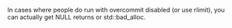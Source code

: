 In cases where people do run with overcommit disabled (or use rlimit), you can actually get NULL returns or std::bad_alloc. 
